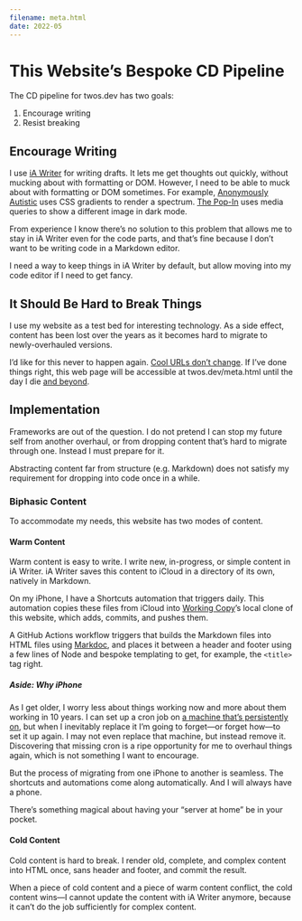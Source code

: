 ```yaml
---
filename: meta.html
date: 2022-05
---
```


# This Website’s Bespoke CD Pipeline
The CD pipeline for twos.dev has two goals:

1. Encourage writing
2. Resist breaking

## Encourage Writing 

I use [iA Writer](https://ia.net/writer) for writing drafts. It lets me get thoughts out quickly, without mucking about with formatting or DOM. However, I need to be able to muck about with formatting or DOM sometimes. For example, [Anonymously Autistic](autism.html) uses CSS gradients to render a spectrum. [The Pop-In](thepopin.html) uses media queries to show a different image in dark mode.

From experience I know there’s no solution to this problem that allows me to stay in iA Writer even for the code parts, and that’s fine because I don’t want to be writing code in a Markdown editor.

I need a way to keep things in iA Writer by default, but allow moving into my code editor if I need to get fancy.

## It Should Be Hard to Break Things

I use my website as a test bed for interesting technology. As a side effect, content has been lost over the years as it becomes hard to migrate to newly-overhauled versions.

I’d like for this never to happen again. [Cool URLs don’t change](https://www.w3.org/Provider/Style/URI). If I’ve done things right, this web page will be accessible at twos.dev/meta.html until the day I die [and beyond](death.html).

## Implementation 

Frameworks are out of the question. I do not pretend I can stop my future self from another overhaul, or from dropping content that’s hard to migrate through one. Instead I must prepare for it.

Abstracting content far from structure (e.g. Markdown) does not satisfy my requirement for dropping into code once in a while.

### Biphasic Content

To accommodate my needs, this website has two modes of content.

#### Warm Content

Warm content is easy to write. I write new, in-progress, or simple content in iA Writer. iA Writer saves this content to iCloud in a directory of its own, natively in Markdown.

On my iPhone, I have a Shortcuts automation that triggers daily. This automation copies these files from iCloud into [Working Copy](https://workingcopyapp.com/)’s local clone of this website, which adds, commits, and pushes them.

A GitHub Actions workflow triggers that builds the Markdown files into HTML files using [Markdoc](https://markdoc.io/), and places it between a header and footer using a few lines of Node and bespoke templating to get, for example, the `<title>` tag right.

##### Aside: Why iPhone

As I get older, I worry less about things working now and more about them working in 10 years. I can set up a cron job on [a machine that’s persistently on](apple.html#iMac), but when I inevitably replace it I’m going to forget—or forget how—to set it up again. I may not even replace that machine, but instead remove it. Discovering that missing cron is a ripe opportunity for me to overhaul things again, which is not something I want to encourage.

But the process of migrating from one iPhone to another is seamless. The shortcuts and automations come along automatically. And I will always have a phone.

There’s something magical about having your “server at home” be in your pocket.

#### Cold Content

Cold content is hard to break. I render old, complete, and complex content into HTML once, sans header and footer, and commit the result. 

When a piece of cold content and a piece of warm content conflict, the cold content wins—I cannot update the content with iA Writer anymore, because it can’t do the job sufficiently for complex content.